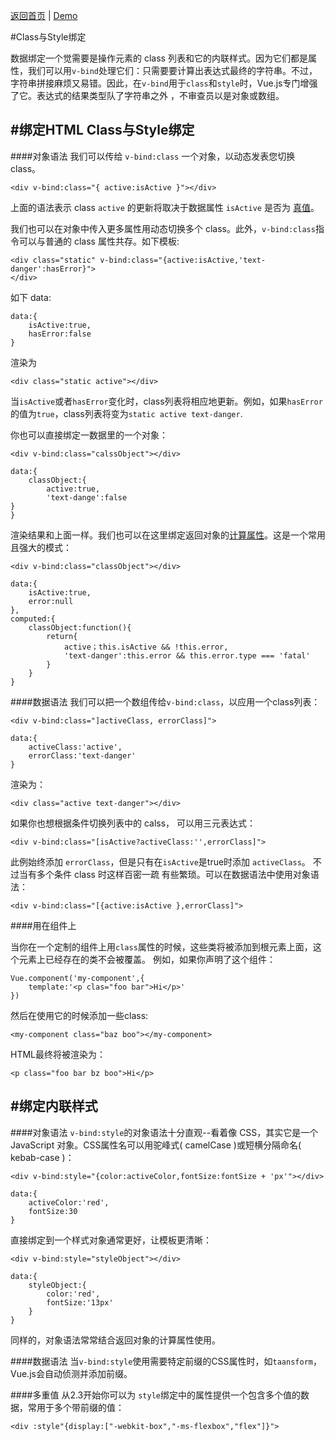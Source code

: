 [返回首页](https://github.com/dinglittle/Vue.js-start) | [Demo](https://github.com/dinglittle/Vue.js-start/blob/master/vue-demo/5.Class%E4%B8%8EStyle%E7%BB%91%E5%AE%9A.html)

#Class与Style绑定

数据绑定一个觉需要是操作元素的 class 列表和它的内联样式。因为它们都是属性，我们可以用`v-bind`处理它们：只需要要计算出表达式最终的字符串。不过，字符串拼接麻烦又易错。因此，在`v-bind`用于`class`和`style`时，Vue.js专门增强了它。表达式的结果类型队了字符串之外 ，不审查员以是对象或数组。

#绑定HTML Class与Style绑定
---

####对象语法
我们可以传给 `v-bind:class` 一个对象，以动态发表您切换 class。
```
<div v-bind:class="{ active:isActive }"></div>
```
上面的语法表示 class `active` 的更新将取决于数据属性 `isActive` 是否为 [真值](https://developer.mozilla.org/en-US/docs/Glossary/Truthy)。

我们也可以在对象中传入更多属性用动态切换多个 class。此外，`v-bind:class`指令可以与普通的 class 属性共存。如下模板:
```
<div class="static" v-bind:class="{active:isActive,'text-danger':hasError}">
</div>
```
如下 data:
```
data:{
	isActive:true,
	hasError:false
}
```
渲染为
```
<div class="static active"></div>
```
当`isActive`或者`hasError`变化时，class列表将相应地更新。例如，如果`hasError`的值为`true`，class列表将变为`static active text-danger`.

你也可以直接绑定一数据里的一个对象：
```
<div v-bind:class="calssObject"></div>
```
```
data:{
	classObject:{
		active:true,
		'text-dange':false
}
}
```
渲染结果和上面一样。我们也可以在这里绑定返回对象的[计算属性](https://cn.vuejs.org/v2/guide/computed.html)。这是一个常用且强大的模式：

```
<div v-bind:class="classObject"></div>
```
```
data:{
	isActive:true,
	error:null
},
computed:{
	classObject:function(){
		return{
			active；this.isActive && !this.error,
			'text-danger':this.error && this.error.type === 'fatal'
		}
	}
}
```

####数据语法
我们可以把一个数组传给`v-bind:class`，以应用一个class列表：
```
<div v-bind:class="]activeClass, errorClass]">
```
```
data:{
	activeClass:'active',
	errorClass:'text-danger'
}
```
渲染为：
```
<div class="active text-danger"></div>
```
如果你也想根据条件切换列表中的 calss， 可以用三元表达式：
```
<div v-bind:class="[isActive?activeClass:'',errorClass]">
```
此例始终添加 `errorClass`，但是只有在`isActive`是true时添加 `activeClass`。
不过当有多个条件 class 时这样百密一疏 有些繁琐。可以在数据语法中使用对象语法：
```
<div v-bind:class="[{active:isActive },errorClass]">
```

####用在组件上

当你在一个定制的组件上用`class`属性的时候，这些类将被添加到根元素上面，这个元素上已经存在的类不会被覆盖。
例如，如果你声明了这个组件：
```
Vue.component('my-component',{
	template:'<p clas="foo bar">Hi</p>'
})
```
然后在使用它的时候添加一些class:
```
<my-component class="baz boo"></my-component>
```
HTML最终将被渲染为：
```
<p class="foo bar bz boo">Hi</p>
```

#绑定内联样式
---
####对象语法
`v-bind:style`的对象语法十分直观--看着像 CSS，其实它是一个 JavaScript 对象。CSS属性名可以用驼峰式( camelCase )或短横分隔命名( kebab-case )：
```
<div v-bind:style="{color:activeColor,fontSize:fontSize + 'px'"></div>
```
```
data:{
	activeColor:'red',
	fontSize:30
}
```
直接绑定到一个样式对象通常更好，让模板更清晰：
```
<div v-bind:style="styleObject"></div>
```
```
data:{
	styleObject:{
		color:'red',
		fontSize:'13px'
	}
}
```
同样的，对象语法常常结合返回对象的计算属性使用。

####数据语法
当`v-bind:style`使用需要特定前缀的CSS属性时，如`taansform`，Vue.js会自动侦测并添加前缀。

####多重值
从2.3开始你可以为 `style`绑定中的属性提供一个包含多个值的数据，常用于多个带前缀的值：
```
<div :style"{display:["-webkit-box","-ms-flexbox","flex"]}">
```